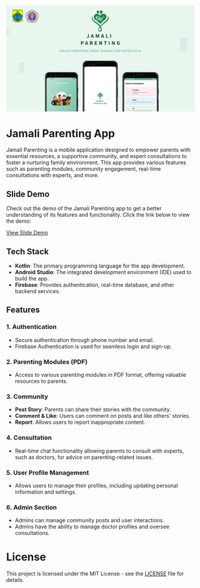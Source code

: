 <img src="Jamali Parenting - Desktop.png" alt="Jamali Parenting">

# Jamali Parenting App

Jamali Parenting is a mobile application designed to empower parents with essential resources, a supportive community, and expert consultations to foster a nurturing family environment. This app provides various features such as parenting modules, community engagement, real-time consultations with experts, and more.

## Slide Demo
Check out the demo of the Jamali Parenting app to get a better understanding of its features and functionality. Click the link below to view the demo:

[View Slide Demo](https://www.canva.com/design/DAGaNFpm_B8/WoB02A5yqbdS1Lg31vPZEA/view?utm_content=DAGaNFpm_B8&utm_campaign=designshare&utm_medium=link2&utm_source=uniquelinks&utlId=haccdc9c098)

## Tech Stack
- **Kotlin**: The primary programming language for the app development.
- **Android Studio**: The integrated development environment (IDE) used to build the app.
- **Firebase**: Provides authentication, real-time database, and other backend services.

## Features

### 1. **Authentication**
   - Secure authentication through phone number and email.
   - Firebase Authentication is used for seamless login and sign-up.

### 2. **Parenting Modules (PDF)**
   - Access to various parenting modules in PDF format, offering valuable resources to parents.

### 3. **Community**
   - **Post Story**: Parents can share their stories with the community.
   - **Comment & Like**: Users can comment on posts and like others' stories.
   - **Report**: Allows users to report inappropriate content.

### 4. **Consultation**
   - Real-time chat functionality allowing parents to consult with experts, such as doctors, for advice on parenting-related issues.

### 5. **User Profile Management**
   - Allows users to manage their profiles, including updating personal information and settings.

### 6. **Admin Section**
   - Admins can manage community posts and user interactions.
   - Admins have the ability to manage doctor profiles and oversee consultations.

# License

This project is licensed under the MIT License - see the [LICENSE](./LICENSE) file for details.